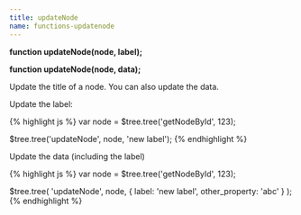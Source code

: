 ```yaml
---
title: updateNode
name: functions-updatenode
---
```


**function updateNode(node, label);**

**function updateNode(node, data);**

Update the title of a node. You can also update the data.

Update the label:

{% highlight js %}
var node = $tree.tree('getNodeById', 123);

$tree.tree('updateNode', node, 'new label');
{% endhighlight %}

Update the data (including the label)

{% highlight js %}
var node = $tree.tree('getNodeById', 123);

$tree.tree(
    'updateNode',
    node,
    {
        label: 'new label',
        other_property: 'abc'
    }
);
{% endhighlight %}

